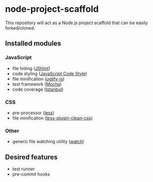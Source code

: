 # node-project-scaffold

This repository will act as a Node.js project scaffold that can be easily forked/cloned.

## Installed modules

### JavaScript
* file linting ([JSHint](https://www.npmjs.com/package/jshint))
* code styling ([JavaScript Code Style](https://www.npmjs.com/package/jscs))
* file minification ([uglify-js](https://www.npmjs.com/package/uglify-js))
* test framework ([Mocha](https://www.npmjs.com/package/mocha))
* code coverage ([Istanbul](https://www.npmjs.com/package/istanbul))

### CSS
* pre-processor ([less](https://www.npmjs.com/package/less))
* file minification ([less-plugin-clean-css](https://www.npmjs.com/package/less-plugin-clean-css))

### Other
* generic file watching utility ([watch](https://www.npmjs.com/package/watch))

## Desired features

* test runner
* pre-commit hooks
